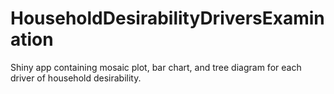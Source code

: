 # HouseholdDesirabilityDriversExamination
Shiny app containing mosaic plot, bar chart, and tree diagram for each driver of household desirability.
